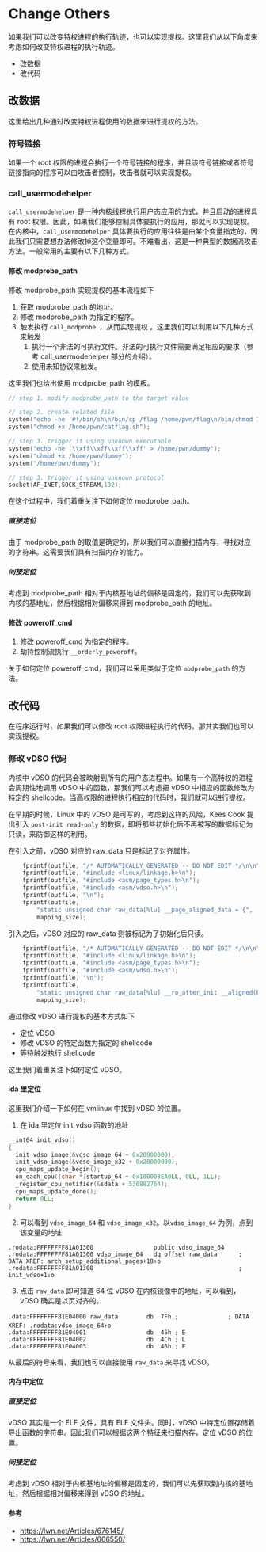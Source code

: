 # Change Others

如果我们可以改变特权进程的执行轨迹，也可以实现提权。这里我们从以下角度来考虑如何改变特权进程的执行轨迹。

- 改数据
- 改代码

## 改数据

这里给出几种通过改变特权进程使用的数据来进行提权的方法。

### 符号链接

如果一个 root 权限的进程会执行一个符号链接的程序，并且该符号链接或者符号链接指向的程序可以由攻击者控制，攻击者就可以实现提权。 

### call_usermodehelper

`call_usermodehelper` 是一种内核线程执行用户态应用的方式，并且启动的进程具有 root 权限。因此，如果我们能够控制具体要执行的应用，那就可以实现提权。在内核中，`call_usermodehelper` 具体要执行的应用往往是由某个变量指定的，因此我们只需要想办法修改掉这个变量即可。不难看出，这是一种典型的数据流攻击方法。一般常用的主要有以下几种方式。

#### 修改 modprobe_path

修改 modprobe_path 实现提权的基本流程如下

1. 获取 modprobe_path 的地址。
2. 修改 modprobe_path 为指定的程序。
3. 触发执行 `call_modprobe `，从而实现提权 。这里我们可以利用以下几种方式来触发
    1. 执行一个非法的可执行文件。非法的可执行文件需要满足相应的要求（参考 call_usermodehelper 部分的介绍）。
    2. 使用未知协议来触发。

这里我们也给出使用 modprobe_path 的模板。

```c
// step 1. modify modprobe_path to the target value

// step 2. create related file
system("echo -ne '#!/bin/sh\n/bin/cp /flag /home/pwn/flag\n/bin/chmod 777 /home/pwn/flag\ncat flag' > /home/pwn/catflag.sh");
system("chmod +x /home/pwn/catflag.sh");

// step 3. trigger it using unknown executable
system("echo -ne '\\xff\\xff\\xff\\xff' > /home/pwn/dummy");
system("chmod +x /home/pwn/dummy");
system("/home/pwn/dummy");

// step 3. trigger it using unknown protocol
socket(AF_INET,SOCK_STREAM,132);
```

在这个过程中，我们着重关注下如何定位 modprobe_path。

##### 直接定位

由于 modprobe_path 的取值是确定的，所以我们可以直接扫描内存，寻找对应的字符串。这需要我们具有扫描内存的能力。

##### 间接定位

考虑到 modprobe_path 相对于内核基地址的偏移是固定的，我们可以先获取到内核的基地址，然后根据相对偏移来得到 modprobe_path 的地址。

#### 修改 poweroff_cmd

1. 修改 poweroff_cmd 为指定的程序。
2. 劫持控制流执行 `__orderly_poweroff`。

关于如何定位 poweroff_cmd，我们可以采用类似于定位 `modprobe_path` 的方法。

## 改代码

在程序运行时，如果我们可以修改 root 权限进程执行的代码，那其实我们也可以实现提权。

### 修改 vDSO 代码

内核中 vDSO 的代码会被映射到所有的用户态进程中。如果有一个高特权的进程会周期性地调用 vDSO 中的函数，那我们可以考虑把 vDSO 中相应的函数修改为特定的 shellcode。当高权限的进程执行相应的代码时，我们就可以进行提权。

在早期的时候，Linux 中的 vDSO 是可写的，考虑到这样的风险，Kees Cook 提出引入 `post-init read-only` 的数据，即将那些初始化后不再被写的数据标记为只读，来防御这样的利用。

在引入之前，vDSO 对应的 raw_data 只是标记了对齐属性。

```c
	fprintf(outfile, "/* AUTOMATICALLY GENERATED -- DO NOT EDIT */\n\n");
	fprintf(outfile, "#include <linux/linkage.h>\n");
	fprintf(outfile, "#include <asm/page_types.h>\n");
	fprintf(outfile, "#include <asm/vdso.h>\n");
	fprintf(outfile, "\n");
	fprintf(outfile,
		"static unsigned char raw_data[%lu] __page_aligned_data = {",
		mapping_size);
```

引入之后，vDSO 对应的 raw_data 则被标记为了初始化后只读。

```c
	fprintf(outfile, "/* AUTOMATICALLY GENERATED -- DO NOT EDIT */\n\n");
	fprintf(outfile, "#include <linux/linkage.h>\n");
	fprintf(outfile, "#include <asm/page_types.h>\n");
	fprintf(outfile, "#include <asm/vdso.h>\n");
	fprintf(outfile, "\n");
	fprintf(outfile,
		"static unsigned char raw_data[%lu] __ro_after_init __aligned(PAGE_SIZE) = {",
		mapping_size);
```

通过修改 vDSO 进行提权的基本方式如下

- 定位 vDSO
- 修改 vDSO 的特定函数为指定的 shellcode
- 等待触发执行 shellcode

这里我们着重关注下如何定位 vDSO。

#### ida 里定位

这里我们介绍一下如何在 vmlinux 中找到 vDSO 的位置。

1. 在 ida 里定位 init_vdso 函数的地址

```c
__int64 init_vdso()
{
  init_vdso_image(&vdso_image_64 + 0x20000000);
  init_vdso_image(&vdso_image_x32 + 0x20000000);
  cpu_maps_update_begin();
  on_each_cpu((char *)startup_64 + 0x100003EA0LL, 0LL, 1LL);
  _register_cpu_notifier(&sdata + 536882764);
  cpu_maps_update_done();
  return 0LL;
}
```

2. 可以看到 `vdso_image_64` 和 `vdso_image_x32`。以`vdso_image_64` 为例，点到该变量的地址

```
.rodata:FFFFFFFF81A01300                 public vdso_image_64
.rodata:FFFFFFFF81A01300 vdso_image_64   dq offset raw_data      ; DATA XREF: arch_setup_additional_pages+18↑o
.rodata:FFFFFFFF81A01300                                         ; init_vdso+1↓o
```

3. 点击 `raw_data` 即可知道 64 位 vDSO 在内核镜像中的地址，可以看到，vDSO 确实是以页对齐的。

```
.data:FFFFFFFF81E04000 raw_data        db  7Fh ;              ; DATA XREF: .rodata:vdso_image_64↑o
.data:FFFFFFFF81E04001                 db  45h ; E
.data:FFFFFFFF81E04002                 db  4Ch ; L
.data:FFFFFFFF81E04003                 db  46h ; F
```

从最后的符号来看，我们也可以直接使用 `raw_data` 来寻找 vDSO。

#### 内存中定位

##### 直接定位

vDSO 其实是一个 ELF 文件，具有 ELF 文件头。同时，vDSO 中特定位置存储着导出函数的字符串。因此我们可以根据这两个特征来扫描内存，定位 vDSO 的位置。

##### 间接定位

考虑到 vDSO 相对于内核基地址的偏移是固定的，我们可以先获取到内核的基地址，然后根据相对偏移来得到 vDSO 的地址。

#### 参考

- https://lwn.net/Articles/676145/
- https://lwn.net/Articles/666550/





